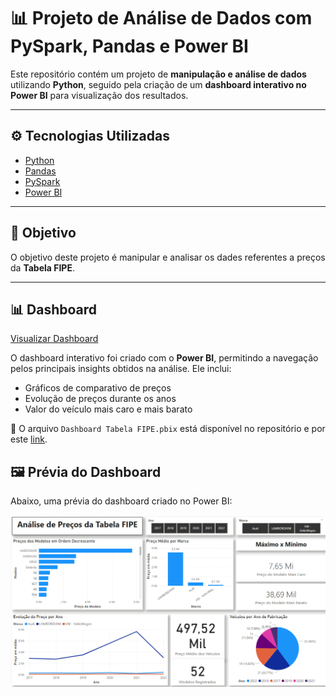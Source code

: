 # 📊 Projeto de Análise de Dados com PySpark, Pandas e Power BI

Este repositório contém um projeto de **manipulação e análise de dados** utilizando **Python**, seguido pela criação de um **dashboard interativo no Power BI** para visualização dos resultados.

---

## ⚙️ Tecnologias Utilizadas

- [Python](https://www.python.org/)
- [Pandas](https://pandas.pydata.org/)
- [PySpark](https://spark.apache.org/docs/latest/api/python/)
- [Power BI](https://powerbi.microsoft.com/)

---

## 🎯 Objetivo

O objetivo deste projeto é manipular e analisar os dades referentes a preços da **Tabela FIPE**.

---

## 📊 Dashboard

[Visualizar Dashboard](https://cinufpe-my.sharepoint.com/:u:/g/personal/apsn_cin_ufpe_br/Efaj68RGG91OnQ1TfFHgZtwB4Mrvquv6TevFbXFLRlorZA?e=brAVzO)

O dashboard interativo foi criado com o **Power BI**, permitindo a navegação pelos principais insights obtidos na análise. Ele inclui:

- Gráficos de comparativo de preços
- Evolução de preços durante os anos
- Valor do veículo mais caro e mais barato

📁 O arquivo `Dashboard Tabela FIPE.pbix` está disponível no repositório e por este [link](https://cinufpe-my.sharepoint.com/:u:/g/personal/apsn_cin_ufpe_br/Efaj68RGG91OnQ1TfFHgZtwB4Mrvquv6TevFbXFLRlorZA?e=brAVzO).

## 🖼️ Prévia do Dashboard

Abaixo, uma prévia do dashboard criado no Power BI:

![Dashboard no Power BI](Preview_Dashboard_Tabela_FIPE.png)
